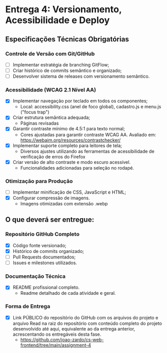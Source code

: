 # Entrega 4: Versionamento, Acessibilidade e Deploy
## Especificações Técnicas Obrigatórias
### Controle de Versão com Git/GitHub
* [ ] Implementar estratégia de branching GitFlow;
* [ ] Criar histórico de commits semântico e organizado;
* [ ] Desenvolver sistema de releases com versionamento semântico.

### Acessibilidade (WCAG 2.1 Nível AA)
* [X] Implementar navegação por teclado em todos os componentes;
    * Local: accessibility.css (anel de foco global), cadastro.js e menu.js ("focus trap")
* [X] Criar estrutura semântica adequada;
    * Páginas revisadas
* [X] Garantir contraste mínimo de 4.5:1 para texto normal;
    * Cores ajustadas para garantir contraste WCAG AA. Avaliado em: https://webaim.org/resources/contrastchecker/
* [X] Implementar suporte completo para leitores de tela;
    * Diversos ajustes utilizando as ferramentas de acessibilidade de verificação de erros do Firefox
* [X] Criar versão de alto contraste e modo escuro acessível.
    * Funcionalidades adicionadas para seleção no rodapé.

### Otimização para Produção
* [ ] Implementar minificação de CSS, JavaScript e HTML;
* [X] Configurar compressão de imagens.
    * Imagens otimizadas com extensão .webp

## O que deverá ser entregue:
### Repositório GitHub Completo
* [X] Código fonte versionado;
* [X] Histórico de commits organizado;
* [ ] Pull Requests documentados;
* [ ] Issues e milestones utilizados.

### Documentação Técnica
* [X] README profissional completo.
    * Readme detalhado de cada atividade e geral.

### Forma de Entrega
* [X] Link PÚBLICO do repositório do GitHub com os arquivos do projeto e arquivo Read na raiz do repositório com conteúdo completo do projeto desenvolvido até aqui, equivalente ao da entrega anterior, acrescentando os entregáveis desta fase.
    * https://github.com/joao-zardo/cs-web-frontend/tree/main/assignment-4